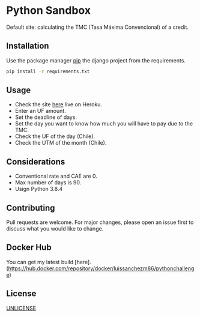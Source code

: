 # Python Sandbox

Default site: calculating the TMC (Tasa Máxima Convencional) of a credit.


## Installation

Use the package manager [pip](https://pip.pypa.io/en/stable/) the django project from the requirements.

```bash
pip install -r requirements.txt
```


## Usage

- Check the site [here](https://luissanchez.herokuapp.com/) live on Heroku. 
- Enter an UF amount.
- Set the deadline of days.
- Set the day you want to know how much you will have to pay due to the TMC.
- Check the UF of the day (Chile).
- Check the UTM of the month (Chile).


## Considerations

- Conventional rate and CAE are 0.
- Max number of days is 90.
- Usign Python 3.8.4


## Contributing

Pull requests are welcome. For major changes, please open an issue first to discuss what you would like to change.


## Docker Hub

You can get my latest build [here].(https://hub.docker.com/repository/docker/luissanchezm86/pythonchallenge)

## License
[UNLICENSE](https://unlicense.org)